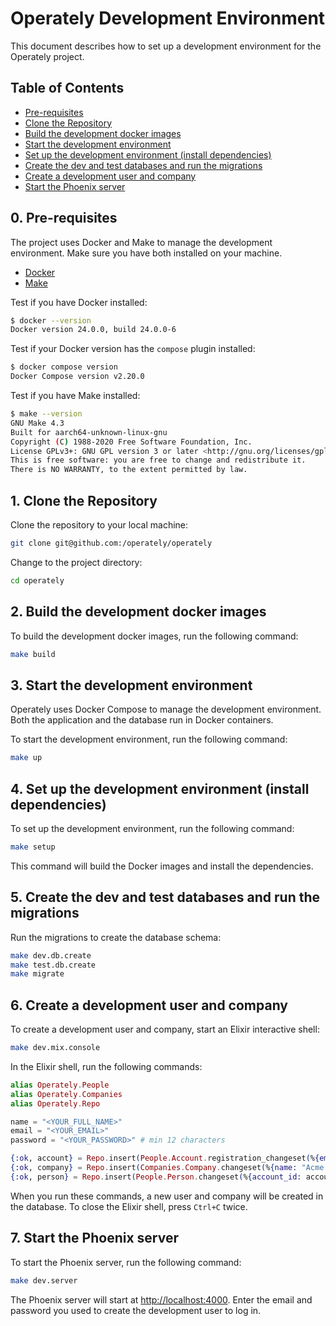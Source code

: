 # Operately Development Environment

This document describes how to set up a development environment for the Operately project.

## Table of Contents

- [Pre-requisites](#0-pre-requisites)
- [Clone the Repository](#1-clone-the-repository)
- [Build the development docker images](#2-build-the-development-docker-images)
- [Start the development environment](#3-start-the-development-environment)
- [Set up the development environment (install dependencies)](#4-set-up-the-development-environment-install-dependencies)
- [Create the dev and test databases and run the migrations](#5-create-the-dev-and-test-databases-and-run-the-migrations)
- [Create a development user and company](#6-create-a-development-user-and-company)
- [Start the Phoenix server](#7-start-the-phoenix-server)

## 0. Pre-requisites

The project uses Docker and Make to manage the development environment.
Make sure you have both installed on your machine.

- [Docker](https://docs.docker.com/get-docker/)
- [Make](https://www.gnu.org/software/make/)

Test if you have Docker installed:

``` bash
$ docker --version
Docker version 24.0.0, build 24.0.0-6
```

Test if your Docker version has the `compose` plugin installed:

``` bash
$ docker compose version
Docker Compose version v2.20.0
```

Test if you have Make installed:

``` bash
$ make --version
GNU Make 4.3
Built for aarch64-unknown-linux-gnu
Copyright (C) 1988-2020 Free Software Foundation, Inc.
License GPLv3+: GNU GPL version 3 or later <http://gnu.org/licenses/gpl.html>
This is free software: you are free to change and redistribute it.
There is NO WARRANTY, to the extent permitted by law.
```

## 1. Clone the Repository

Clone the repository to your local machine:

``` bash
git clone git@github.com:/operately/operately
```

Change to the project directory:

``` bash
cd operately
```

## 2. Build the development docker images

To build the development docker images, run the following command:

``` bash
make build
```

## 3. Start the development environment

Operately uses Docker Compose to manage the development environment.
Both the application and the database run in Docker containers.

To start the development environment, run the following command:

``` bash
make up
```

## 4. Set up the development environment (install dependencies)

To set up the development environment, run the following command:

``` bash
make setup
```

This command will build the Docker images and install the dependencies.

## 5. Create the dev and test databases and run the migrations

Run the migrations to create the database schema:

``` bash
make dev.db.create
make test.db.create
make migrate
```

## 6. Create a development user and company

To create a development user and company, start an Elixir interactive shell:

``` bash
make dev.mix.console
```

In the Elixir shell, run the following commands:

``` elixir
alias Operately.People
alias Operately.Companies
alias Operately.Repo

name = "<YOUR_FULL_NAME>"
email = "<YOUR_EMAIL>"
password = "<YOUR_PASSWORD>" # min 12 characters

{:ok, account} = Repo.insert(People.Account.registration_changeset(%{email: email, password: password}))
{:ok, company} = Repo.insert(Companies.Company.changeset(%{name: "Acme Inc"}))
{:ok, person} = Repo.insert(People.Person.changeset(%{account_id: account.id, company_id: company.id, full_name: name}))
```

When you run these commands, a new user and company will be created in the database.
To close the Elixir shell, press `Ctrl+C` twice.

## 7. Start the Phoenix server

To start the Phoenix server, run the following command:

``` bash
make dev.server
```

The Phoenix server will start at [http://localhost:4000](http://localhost:4000).
Enter the email and password you used to create the development user to log in.
